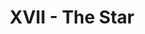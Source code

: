 ---
layout: 'layouts/arcana.html'
title: 'XVII - The Star'
summary: 'A card symbolising faith, renewal and spirituality.'
displayOrder: 18
card:
    webp: 'images/major-arcana/the-star/Star.webp'
    jpg: 'images/major-arcana/the-star/Star.jpg'
    alt: 'The Star card. A woman sits on a dirt cliff edge, looking out on a lake and forest.'
    
meaning:
    general: 'The Star represents a renewed sense of faith, spirituality and self.'
    example: "If you get this card then you may be in for a reprieve. You may start to feel a renewed sense of faith - whether that's in yourself, others or a higher power. Things may start to feel like they're going your way and you may start to search for a renewed purpose or meaning."
keywords:
    - 'Faith'
    - 'Renewal'
    - 'Spirituality'
    - 'Rest'
    - 'Reprieve'

quote: "Hope is the last thing ever lost."
quoteby: 'Italian Proverb'
---